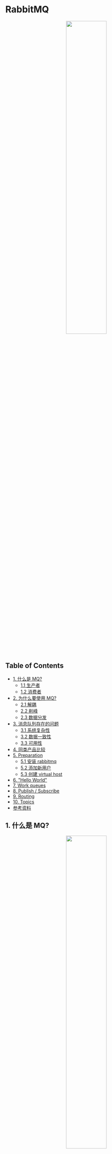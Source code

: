 # RabbitMQ

<div align="center"> <img src="rabbitMQ.png" width="50%"/> </div><br>



Table of Contents
-----------------

* [1. 什么是 MQ?](#1-什么是-mq)
   * [1.1 生产者](#11-生产者)
   * [1.2 消费者](#12-消费者)
* [2. 为什么要使用 MQ?](#2-为什么要使用-mq)
   * [2.1 解耦](#21-解耦)
   * [2.2 削峰](#22-削峰)
   * [2.3 数据分发](#23-数据分发)
* [3. 消息队列存在的问题](#3-消息队列存在的问题)
   * [3.1 系统复杂性](#31-系统复杂性)
   * [3.2 数据一致性](#32-数据一致性)
   * [3.3 可用性](#33-可用性)
* [4. 同类产品比较](#4-同类产品比较)
* [5. Preparation](#5-preparation)
   * [5.1 安装 rabbitmq](#51-安装-rabbitmq)
   * [5.2 添加新用户](#52-添加新用户)
   * [5.3 创建 virtual host](#53-创建-virtual-host)
* [6. "Hello World"](#6-hello-world)
* [7. Work queues](#7-work-queues)
* [8. Publish / Subscribe](#8-publish--subscribe)
* [9. Routing](#9-routing)
* [10. Topics](#10-topics)
* [参考资料](#参考资料)



## 1. 什么是 MQ?

<div align="center"> <img src="mq.png" width="50%"/> </div><br>





`MQ` 即为 `message queue`，消息队列是应用程序和应用程序之间的通信方法



### 1.1 生产者

- 生产者：把数据放到队列中的执行者



### 1.2 消费者

- 消费者：将数据从队列中取出的执行者



> **RabbitMQ is a message broker: it accepts and forwards messages. You can think about it as a post office: when you put the mail that you want posting in a post box, you can be sure that Mr. or Ms. Mailperson will eventually deliver the mail to your recipient. In this analogy, RabbitMQ is a post box, a post office and a postman.**



<div align="center"> <img src="new-mq.jpg" width="50%"/> </div><br>



## 2. 为什么要使用 MQ?

- 应用解耦
- 流量削峰
- 数据分发 



### 2.1 解耦

一个系统的耦合度越高，容错性就越低（牵一发而动全身）



解耦是消息队列所要解决最本质的问题。

解耦，一个事务，只关心核心的流程，而需要依赖其他系统但不那么重要的事情，有通知即可，无需等待结构。



举个例子，在一个订单系统中

<div align="center"> <img src="image-20200809151522494.png" width="40%"/> </div><br>

包含以下功能（流程）：

- 订单支付
- 库存
- 物流



若物流系统发生故障



加入消息队列前：

则订单系统需要等待，终端系统等待时间过长会造成用户体验感极差



加入了消息队列后：

用户支付操作正常完成，将数据放到消息队列中，并及时返回“支付成功“的讯号

而当物流系统恢复后，补充处理消息队列中的订单消息即可（异步），用户几乎感受不到



<div align="center"> <img src="image-20200809151754415.png" width="45%"/> </div><br>





### 2.2 削峰

<div align="center"> <img src="image-20200809170311265.png" width="40%"/> </div><br>

在没有引入消息队列前：

若服务器在某一时间段的访问量陡增，例如常见的秒杀，双 11 等，公司原有的服务器承受不了高强度的访问量，会造成数据库崩溃（频繁地与系统 `IO` 打交道）



这时需引入消息队列：

<div align="center"> <img src="image-20200809170207889.png" width="40%"/> </div><br>

起到削峰的作用







### 2.3 数据分发























## 3. 消息队列存在的问题

任何事物都有两面性，在系统引入消息队列也有其缺点：

- 系统复杂性
- 数据一致性
- 可用性



### 3.1 系统复杂性

在系统中引入 `mq` 主要会造成以下问题：

- 重复消费
- 消息丢失
- 消息顺序消费



### 3.2 数据一致性

数据的一致性涉及到分布式事务的知识，广泛存在于分布式系统中

引入消息队列会将这个问题的缺点放大



### 3.3 可用性

如何保证 `mq` 的高可用性？







## 4. 同类产品比较

（实习的时候，公司用的是 `kafka`）

<div align="center"> <img src="111.jpg" width="60%"/> </div><br>




## 5. Preparation

### 5.1 安装 rabbitmq

采用 `homebrew` 安装 `rabbitmq`

<div align="center"> <img src="image-20200808164521398.png" width="60%"/> </div><br>



通过 `homebrew` 安装的软件位于 `/usr/local/Cellar` 上


<div align="center"> <img src="image-20200808164750922.png" width="60%"/> </div><br>

启动 `rabbitmq-server`


<div align="center"> <img src="image-20200808165033549.png" width="60%"/> </div><br>



输入网址：

```html
http://localhost:15672/
```

<div align="center"> <img src="image-20200808165134031.png" width="50%"/> </div><br>

默认账号密码都为 `guest`

搭建成功

<div align="center"> <img src="image-20200808165224073.png" width="100%"/> </div><br>



### 5.2 添加新用户

设置新账号


<div align="center"> <img src="image-20200808205850672.png" width="100%"/> </div><br>

添加成功！

<div align="center"> <img src="image-20200808205922733.png" width="50%"/> </div><br>









###  5.3 创建 virtual host

<div align="center"> <img src="image-20200810095221458.png" width="90%"/> </div><br>

创建新的 `virtual host`：`myVH`


<div align="center"> <img src="image-20200810095500313.png" width="90%"/> </div><br>


添加 `permission`

<div align="center"> <img src="image-20200810095625133.png" width="90%"/> </div><br>




## 6. "Hello World"

<div align="center"> <img src="image-20200810172918581.png" width="50%"/> </div><br>

引入 `maven`

```xml
<dependencies>

  <!-- https://mvnrepository.com/artifact/com.rabbitmq/amqp-client -->
  <dependency>
    <groupId>com.rabbitmq</groupId>
    <artifactId>amqp-client</artifactId>
    <version>5.9.0</version>
  </dependency>

  <!-- https://mvnrepository.com/artifact/org.slf4j/slf4j-api -->
  <dependency>
    <groupId>org.slf4j</groupId>
    <artifactId>slf4j-api</artifactId>
    <version>1.7.30</version>
  </dependency>

  <!-- https://mvnrepository.com/artifact/org.slf4j/slf4j-simple -->
  <dependency>
    <groupId>org.slf4j</groupId>
    <artifactId>slf4j-simple</artifactId>
    <version>1.7.30</version>
    <scope>test</scope>
  </dependency>

</dependencies>
```



自定义 `ConnectionFactoryUtil` 工具类

**ConnectionFactoryUtil.java**

```java
/**
 * Connection factory util
 */
public class ConnectionFactoryUtil {
    public static ConnectionFactory getConnectionFactory() {
        ConnectionFactory connectionFactory = new ConnectionFactory();
        connectionFactory.setVirtualHost("/myVH");
        connectionFactory.setUsername("ceezyyy");
        connectionFactory.setPassword("123456");
        return connectionFactory;
    }
}
```



**Publisher.java**

```java
/**
 * Publisher of "hello world"
 */
public class Publisher {
    private static final String QUEUE_NAME = "hello";

    public static void main(String[] args) throws IOException, TimeoutException {

        // get factory
        ConnectionFactory factory = ConnectionFactoryUtil.getConnectionFactory();

        try (Connection connection = factory.newConnection();
             Channel channel = connection.createChannel()) {
            channel.queueDeclare(QUEUE_NAME, false, false, false, null);
            String message = "Hello World";
            channel.basicPublish("", QUEUE_NAME, null, message.getBytes());
            System.out.println("Message sent!");
        }

    }

}
```

消息发送成功！

<div align="center"> <img src="image-20200811100048282.png" width="80%"/> </div><br>

<div align="center"> <img src="image-20200811100134454.png" width="50%"/> </div><br>

发送完消息，需要定义 `consumer` 接受消息

> That's it for our publisher. Our consumer listens for messages from RabbitMQ, so unlike the publisher which publishes a single message, we'll keep the consumer running to listen for messages and print them out.



**Consumer.java**

```java
/**
 * Consumer of "hello world"
 * <p>
 * we want the process to stay alive while the consumer is listening asynchronously for messages to arrive
 */
public class Consumer {

    public static void main(String[] args) throws Exception {

        ConnectionFactory factory = ConnectionFactoryUtil.getConnectionFactory();

        Connection connection = factory.newConnection();

        Channel channel = connection.createChannel();

        channel.queueDeclare(Publisher.QUEUE_NAME, false, false, false, null);
        System.out.println("Waiting for message");

        DeliverCallback deliverCallback = new DeliverCallback() {
            @Override
            public void handle(String consumerTag, Delivery message) throws IOException {
                String receivedMessage = new String(message.getBody());
                System.out.println("Received message: " + receivedMessage);
            }
        };

        CancelCallback cancelCallback = new CancelCallback() {
            @Override
            public void handle(String consumerTag) throws IOException {
                System.out.println("Receive failed!");
            }
        };

        channel.basicConsume(Publisher.QUEUE_NAME, deliverCallback, cancelCallback);

    }

}
```

消费成功！

<div align="center"> <img src="image-20200811103051494.png" width="40%"/> </div><br>



## 7. Work queues


<div align="center"> <img src="image-20200811104438473.png" width="40%"/> </div><br>



> In the [first tutorial](https://www.rabbitmq.com/tutorials/tutorial-one-java.html) we wrote programs to send and receive messages from a named queue. In this one we'll create a *Work Queue* that will be used to distribute time-consuming tasks among multiple workers.
>
> The main idea behind Work Queues (aka: *Task Queues*) is to avoid doing a resource-intensive task immediately and having to wait for it to complete. Instead we schedule the task to be done later. We encapsulate a *task* as a message and send it to a queue. A worker process running in the background will pop the tasks and eventually execute the job. When you run many workers the tasks will be shared between them.
>
> This concept is especially useful in web applications where it's impossible to handle a complex task during a short HTTP request window.



**Publisher.java**

```java
/**
 * Publisher of work queues
 */
public class Publisher {

    static final String WORK_QUEUE_NAME = "work_queue";

    public static void main(String[] args) throws Exception {
        ConnectionFactory factory = ConnectionFactoryUtil.getConnectionFactory();

        try (Connection connection = factory.newConnection();
             Channel channel = connection.createChannel()
        ) {
            channel.queueDeclare(WORK_QUEUE_NAME, true, false, false, null);

            StringBuilder s = new StringBuilder("Work queue here!");

            // simulate
            for (int i = 0; i < 10; i++) {
                s.append(i);
                channel.basicPublish("", WORK_QUEUE_NAME, null, s.toString().getBytes());
            }

            System.out.println("Message sent!");
        }

    }

}
```



创建 2 个消费者

**Consumer1.java**

```java
/**
 * Consumer1 of work queues
 */
public class Consumer1 {

    public static void main(String[] args) throws Exception {
        ConnectionFactory factory = ConnectionFactoryUtil.getConnectionFactory();
        Connection connection = factory.newConnection();
        final Channel channel = connection.createChannel();

        channel.queueDeclare(Publisher.WORK_QUEUE_NAME, true, false, false, null);
        System.out.println("Receiving message");

        // request a specific prefetchCount "quality of service" settings for this channel.
        channel.basicQos(1);

        DeliverCallback deliverCallback = new DeliverCallback() {
            @Override
            public void handle(String consumerTag, Delivery message) throws IOException {
                System.out.println("Consumer1 here!");

                try {
                    String receivedMessage = new String(message.getBody());
                    System.out.println(receivedMessage);
                    Thread.sleep(1000);
                } catch (InterruptedException e) {
                    e.printStackTrace();
                } finally {

                    System.out.println("Done");

                    /*
                     * In order to make sure a message is never lost, RabbitMQ supports message acknowledgments.
                     * An acknowledgement is sent back by the consumer to tell RabbitMQ that a particular message has been received,
                     * processed and that RabbitMQ is free to delete it.
                     * */
                    channel.basicAck(message.getEnvelope().getDeliveryTag(), false);

                }
            }
        };

        CancelCallback cancelCallback = new CancelCallback() {
            @Override
            public void handle(String consumerTag) throws IOException {
                System.out.println("Receive failed!");
            }
        };

        channel.basicConsume(Publisher.WORK_QUEUE_NAME, deliverCallback, cancelCallback);

    }
}
```



**Consumer2.java**

```java
/**
 * Consumer2 of work queues
 */
public class Consumer2 {
    public static void main(String[] args) throws Exception {
        ConnectionFactory factory = ConnectionFactoryUtil.getConnectionFactory();
        Connection connection = factory.newConnection();
        final Channel channel = connection.createChannel();

        channel.queueDeclare(Publisher.WORK_QUEUE_NAME, true, false, false, null);
        System.out.println("Receiving message");

        // request a specific prefetchCount "quality of service" settings for this channel.
        channel.basicQos(1);

        DeliverCallback deliverCallback = new DeliverCallback() {
            @Override
            public void handle(String consumerTag, Delivery message) throws IOException {
                System.out.println("Consumer2 here!");

                try {
                    String receivedMessage = new String(message.getBody());
                    System.out.println(receivedMessage);
                    Thread.sleep(1000);
                } catch (InterruptedException e) {
                    e.printStackTrace();
                } finally {

                    System.out.println("Done");

                    /*
                     * In order to make sure a message is never lost, RabbitMQ supports message acknowledgments.
                     * An acknowledgement is sent back by the consumer to tell RabbitMQ that a particular message has been received,
                     * processed and that RabbitMQ is free to delete it.
                     * */
                    channel.basicAck(message.getEnvelope().getDeliveryTag(), false);

                }
            }
        };

        CancelCallback cancelCallback = new CancelCallback() {
            @Override
            public void handle(String consumerTag) throws IOException {
                System.out.println("Receive failed!");
            }
        };

        channel.basicConsume(Publisher.WORK_QUEUE_NAME, deliverCallback, cancelCallback);

    }
}
```



启动生产者

<div align="center"> <img src="image-20200811150435767.png" width="40%"/> </div><br>





启动消费者 1

<div align="center"> <img src="image-20200811192352827.png" width="30%"/> </div><br> 





启动消费者 2

<div align="center"> <img src="image-20200811192409318.png" width="30%"/> </div><br>





## 8. Publish / Subscribe

<div align="center"> <img src="image-20200811192620816.png" width="50%"/> </div><br>

> In the [previous tutorial](https://www.rabbitmq.com/tutorials/tutorial-two-java.html) we created a work queue. The assumption behind a work queue is that each task is delivered to exactly one worker. In this part we'll do something completely different -- we'll deliver a message to multiple consumers. This pattern is known as "publish/subscribe".
>
> To illustrate the pattern, we're going to build a simple logging system. It will consist of two programs -- the first will emit log messages and the second will receive and print them.
>
> In our logging system every running copy of the receiver program will get the messages. That way we'll be able to run one receiver and direct the logs to disk; and at the same time we'll be able to run another receiver and see the logs on the screen.
>
> Essentially, published log messages are going to be broadcast to all the receivers.



`publish / subscribe` 的思想很简单：生产者发送消息，不同的（多个）消费者接受消息



这里引入一个新的概念：`exchange`



`exchange` 的功能：

- 接受来自 `publisher` 的消息
- 将消息分发到不同的队列中



**exchange 如何将消息分发到不同的队列？**

















## 9. Routing

















## 10. Topics

















## Conclusion

- Try-with-resources
- 视频入门 + 官网教程





## 参考资料

- [RabbitMQ Tutorials](https://www.rabbitmq.com/getstarted.html)
- [什么是消息队列？](https://juejin.im/post/6844903817348136968)
- [消息队列的使用场景是怎样的？](https://www.zhihu.com/question/34243607)
- [消息队列设计精要](https://tech.meituan.com/2016/07/01/mq-design.html)
- [Java – Try with Resources](https://www.baeldung.com/java-try-with-resources)











